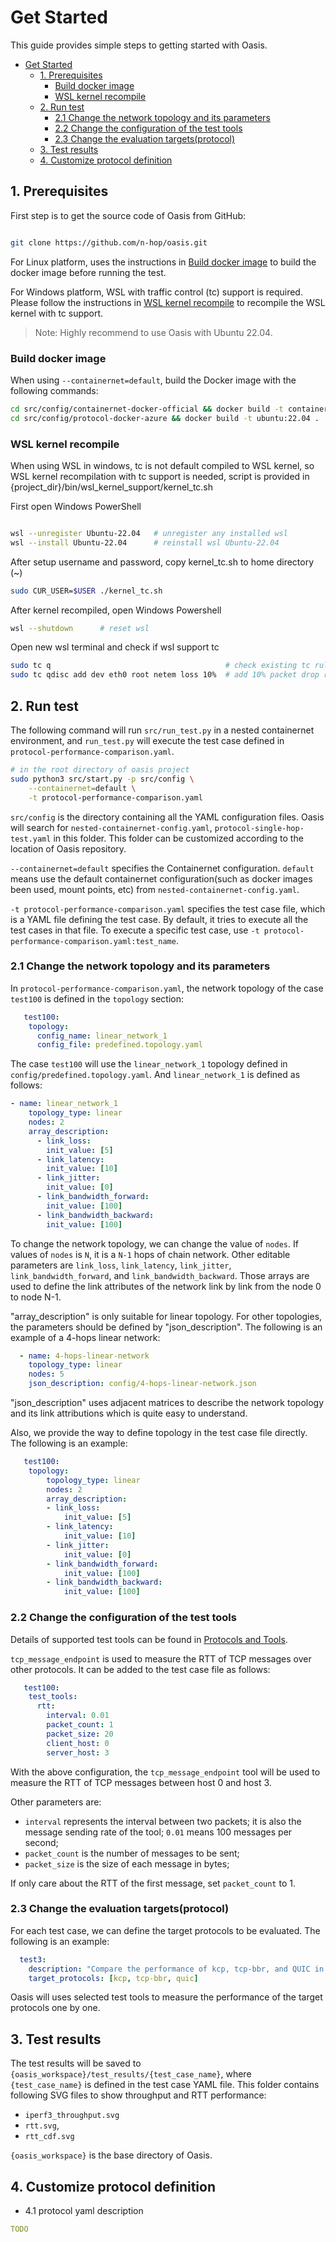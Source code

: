 # Get Started

This guide provides simple steps to getting started with Oasis.

- [Get Started](#get-started)
  - [1. Prerequisites](#1-prerequisites)
    - [Build docker image](#build-docker-image)
    - [WSL kernel recompile](#wsl-kernel-recompile)
  - [2. Run test](#2-run-test)
    - [2.1 Change the network topology and its parameters](#21-change-the-network-topology-and-its-parameters)
    - [2.2 Change the configuration of the test tools](#22-change-the-configuration-of-the-test-tools)
    - [2.3 Change the evaluation targets(protocol)](#23-change-the-evaluation-targetsprotocol)
  - [3. Test results](#3-test-results)
  - [4. Customize protocol definition](#4-customize-protocol-definition)

## 1. Prerequisites

First step is to get the source code of Oasis from GitHub:

```bash

git clone https://github.com/n-hop/oasis.git

```

For Linux platform, uses the instructions in [Build docker image](#build-docker-image) to build the docker image before running the test.

For Windows platform, WSL with traffic control (tc) support is required. Please follow the instructions in [WSL kernel recompile](#wsl-kernel-recompile) to recompile the WSL kernel with tc support.

> Note: Highly recommend to use Oasis with Ubuntu 22.04.

### Build docker image

 When using `--containernet=default`, build the Docker image with the following commands:

```bash
cd src/config/containernet-docker-official && docker build -t containernet:latest .
cd src/config/protocol-docker-azure && docker build -t ubuntu:22.04 .
```

### WSL kernel recompile

When using WSL in windows, tc is not default compiled to WSL kernel, so WSL kernel recompilation with tc support is needed, script is provided in {project_dir}/bin/wsl_kernel_support/kernel_tc.sh

First open Windows PowerShell

```bash

wsl --unregister Ubuntu-22.04   # unregister any installed wsl
wsl --install Ubuntu-22.04      # reinstall wsl Ubuntu-22.04
```

After setup username and password, copy kernel_tc.sh to home directory (~)

```bash
sudo CUR_USER=$USER ./kernel_tc.sh
```

After kernel recompiled, open Windows Powershell

```bash
wsl --shutdown      # reset wsl
```

Open new wsl terminal and check if wsl support tc

```bash
sudo tc q                                       # check existing tc rules
sudo tc qdisc add dev eth0 root netem loss 10%  # add 10% packet drop rate to eth0 interface
```

## 2. Run test

The following command will run `src/run_test.py` in a nested containernet environment, and `run_test.py` will execute the test case defined in `protocol-performance-comparison.yaml`.

```bash
# in the root directory of oasis project
sudo python3 src/start.py -p src/config \
    --containernet=default \
    -t protocol-performance-comparison.yaml
```

`src/config` is the directory containing all the YAML configuration files. Oasis will search for `nested-containernet-config.yaml`, `protocol-single-hop-test.yaml` in this folder. This folder can be customized according to the location of Oasis repository.

`--containernet=default` specifies the Containernet configuration. `default` means use the default containernet configuration(such as docker images been used, mount points, etc) from `nested-containernet-config.yaml`.

`-t protocol-performance-comparison.yaml` specifies the test case file, which is a YAML file defining the test case. By default, it tries to execute all the test cases in that file. To execute a specific test case, use `-t protocol-performance-comparison.yaml:test_name`.

### 2.1 Change the network topology and its parameters

In `protocol-performance-comparison.yaml`, the network topology of the case `test100` is defined in the `topology` section:

```yaml
   test100:
    topology:
      config_name: linear_network_1
      config_file: predefined.topology.yaml
```

The case `test100` will use the `linear_network_1` topology defined in `config/predefined.topology.yaml`. And `linear_network_1` is defined as follows:

```yaml
- name: linear_network_1
    topology_type: linear
    nodes: 2
    array_description:
      - link_loss:
        init_value: [5]
      - link_latency:
        init_value: [10]
      - link_jitter:
        init_value: [0]
      - link_bandwidth_forward:
        init_value: [100]
      - link_bandwidth_backward:
        init_value: [100]
```

To change the network topology, we can change the value of `nodes`. If values of `nodes` is `N`, it is a `N-1` hops of chain network. Other editable parameters are `link_loss`, `link_latency`, `link_jitter`, `link_bandwidth_forward`, and `link_bandwidth_backward`. Those arrays are used to define the link attributes of the network link by link from the node 0 to node N-1.

"array_description" is only suitable for linear topology. For other topologies, the parameters should be defined by "json_description". The following is an example of a 4-hops linear network:

```yaml
  - name: 4-hops-linear-network
    topology_type: linear
    nodes: 5
    json_description: config/4-hops-linear-network.json
```

"json_description" uses adjacent matrices to describe the network topology and its link attributions which is quite easy to understand.

Also, we provide the way to define topology in the test case file directly. The following is an example:

```yaml
   test100:
    topology:
        topology_type: linear
        nodes: 2
        array_description:
        - link_loss:
            init_value: [5]
        - link_latency:
            init_value: [10]
        - link_jitter:
            init_value: [0]
        - link_bandwidth_forward:
            init_value: [100]
        - link_bandwidth_backward:
            init_value: [100]
```

### 2.2 Change the configuration of the test tools

Details of supported test tools can be found in [Protocols and Tools](protocols_and_tools.md#2-tools).

`tcp_message_endpoint` is used to measure the RTT of TCP messages over other protocols. It can be added to the test case file as follows:

```yaml
   test100:
    test_tools:
      rtt:
        interval: 0.01
        packet_count: 1
        packet_size: 20
        client_host: 0
        server_host: 3
```

With the above configuration, the `tcp_message_endpoint` tool will be used to measure the RTT of TCP messages between host 0 and host 3.

Other parameters are:

 - `interval` represents the interval between two packets; it is also the message sending rate of the tool; `0.01` means 100 messages per second;
 - `packet_count` is the number of messages to be sent;
 - `packet_size` is the size of each message in bytes;

If only care about the RTT of the first message, set `packet_count` to 1.

### 2.3 Change the evaluation targets(protocol)

For each test case, we can define the target protocols to be evaluated. The following is an example:

```yaml
  test3:
    description: "Compare the performance of kcp, tcp-bbr, and QUIC in a linear network"
    target_protocols: [kcp, tcp-bbr, quic]
```

Oasis will uses selected test tools to measure the performance of the target protocols one by one.

## 3. Test results

The test results will be saved to `{oasis_workspace}/test_results/{test_case_name}`, where `{test_case_name}` is defined in the test case YAML file. This folder contains following SVG files to show throughput and RTT performance:

- `iperf3_throughput.svg`
- `rtt.svg`,
- `rtt_cdf.svg`

`{oasis_workspace}` is the base directory of Oasis.

## 4. Customize protocol definition

- 4.1 protocol yaml description

```yaml
TODO
```